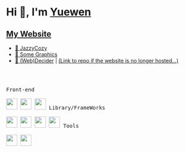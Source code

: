 <h1 align="left">Hi 👋, I'm
<a href="https://kapa-moon.github.io/kapa-space/#/">Yuewen</a></h1>


<h2><a href="https://kapa-moon.github.io/kapa-space/#/">My Website</a></h2>

- <a href="https://kapa-moon.github.io/real-time-space/" target="blank">🎹 JazzyCozy</a>
- <a href="https://cims.nyu.edu/~yy2889/graphics/index.html" target="blank">🎨 Some Graphics</a>
- <a href="http://164.90.254.52:3000/" target="blank">🍲 (Web)Decider</a> | [ (Link to repo if the website is no longer hosted...)](https://github.com/kapa-moon/final-project-team-decider.git)

<br>
<br>

<p style="display: inline-block;" align="left">
  <kbd>
    <kbd>Front-end</kbd>
    <br>
    <br>
    <img width="30px" src="https://cdn.jsdelivr.net/gh/devicons/devicon/icons/html5/html5-original.svg" /> 
    <img width="30px" src="https://cdn.jsdelivr.net/gh/devicons/devicon/icons/css3/css3-plain.svg" /> 
    <img width="30px" src="https://cdn.jsdelivr.net/gh/devicons/devicon/icons/javascript/javascript-original.svg" />
  </kbd>
  <kbd>
    <kbd>Library/FrameWorks</kbd>
    <br>
    <br>
    <img width="30px" src="https://cdn.jsdelivr.net/gh/devicons/devicon/icons/tailwindcss/tailwindcss-plain.svg" />
    <img width="30px" src="https://cdn.jsdelivr.net/gh/devicons/devicon/icons/bootstrap/bootstrap-original.svg" />
    <img width="30px" src="https://cdn.jsdelivr.net/gh/devicons/devicon/icons/react/react-original.svg" />
    <img width="30px" src="https://cdn.jsdelivr.net/gh/devicons/devicon/icons/vuejs/vuejs-original.svg" />
  </kbd>
  <kbd>
    <kbd>Tools</kbd>
    <br>
    <br>
    <img width="30px" src="https://cdn.jsdelivr.net/gh/devicons/devicon/icons/vscode/vscode-original.svg" />
    <img width="30px" src="https://github.com/termux/termux-app/raw/master/app/src/main/res/mipmap-xxxhdpi/ic_launcher.png" />
  </kbd>
</p>

